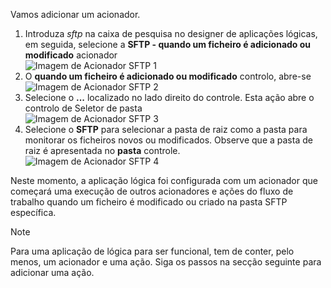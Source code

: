 Vamos adicionar um acionador.

1. Introduza *sftp* na caixa de pesquisa no designer de aplicações lógicas, em seguida, selecione a **SFTP - quando um ficheiro é adicionado ou modificado** acionador   
   ![Imagem de Acionador SFTP 1](./media/connectors-create-api-sftp/trigger-1.png)  
2. O **quando um ficheiro é adicionado ou modificado** controlo, abre-se  
   ![Imagem de Acionador SFTP 2](./media/connectors-create-api-sftp/trigger-2.png)  
3. Selecione o **...**  localizado no lado direito do controle. Esta ação abre o controlo de Seletor de pasta  
   ![Imagem de Acionador SFTP 3](./media/connectors-create-api-sftp/action-1.png)  
4. Selecione o **SFTP** para selecionar a pasta de raiz como a pasta para monitorar os ficheiros novos ou modificados. Observe que a pasta de raiz é apresentada no **pasta** controle.  
   ![Imagem de Acionador SFTP 4](./media/connectors-create-api-sftp/action-2.png)   

Neste momento, a aplicação lógica foi configurada com um acionador que começará uma execução de outros acionadores e ações do fluxo de trabalho quando um ficheiro é modificado ou criado na pasta SFTP específica. 

> [!NOTE]
> Para uma aplicação de lógica para ser funcional, tem de conter, pelo menos, um acionador e uma ação. Siga os passos na secção seguinte para adicionar uma ação.  
> 
> 

